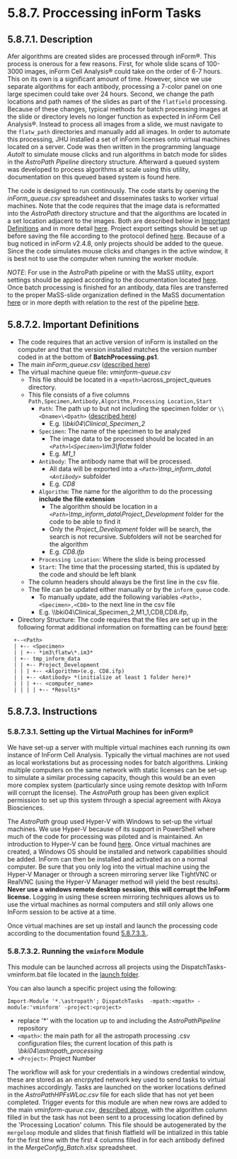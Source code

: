 # 5.8.7. Proccessing inForm Tasks 
## 5.8.7.1. Description
Afer algorithms are created slides are processed through inForm®. This process is onerous for a few reasons. First, for whole slide scans of 100-3000 images, inForm Cell Analysis® could take on the order of 6-7 hours. This on its own is a significant amount of time. However, since we use separate algorithms for each antibody, processing a 7-color panel on one large specimen could take over 24 hours. Second, we change the path locations and path names of the slides as part of the ```flatfield``` processing. Because of these changes, typical methods for batch processing images at the slide or directory levels no longer function as expected in inForm Cell Analysis®. Instead to process all images from a slide, we must navigate to the ```flatw_path``` directories and manually add all images. In order to automate this processing, JHU installed a set of inForm licenses onto virtual machines located on a server. Code was then written in the programming language *AutoIt* to simulate mouse clicks and run algorithms in batch mode for slides in the *AstroPath Pipeline* directory structure. Afterward a queued system was developed to process algorithms at scale using this utility, documentation on this queued based system is found here.

The code is designed to run continously. The code starts by opening the *inForm_queue.csv* spreadsheet and disseminates tasks to worker virtual machines. Note that the code requires that the image data is reformatted into the *AstroPath* directory structure and that the algorithms are located in a set location adjacent to the images. Both are described below in [Important Definitions](#5872-important-definitions) and in more detail [here](../../../scans/docs/DirectoryOrganization.md#46-directory-organization "Title"). Project export settings should be set up before saving the file according to the protocol defined [here](SavingProjectsfortheinFormJHUProcessingFarm.md#584-saving-projects-for-the-inform-jhu-processing-farm). Because of a bug noticed in inForm v2.4.8, only projects should be added to the queue. Since the code simulates mouse clicks and changes in the active window, it is best not to use the computer when running the worker module. 

*NOTE*: For use in the AstroPath pipeline or with the MaSS utility, export settings should be appied according to the documentation located [here](SavingProjectsfortheinFormJHUProcessingFarm.md#584-saving-projects-for-the-inform-jhu-processing-farm). Once batch processing is finished for an antibody, data files are transferred to the proper MaSS-slide organization defined in the MaSS documentation [here](../../mergeloop/MaSS#merge-a-single-sample-mass) or in more depth with relation to the rest of the pipeline [here](../../../scans/docs/DirectoryOrganization.md#46-directory-organization). 

## 5.8.7.2. Important Definitions
- The code requires that an active version of inForm is installed on the computer and that the version installed matches the version number coded in at the bottom of **BatchProcessing.ps1**.
- The main *inForm_queue.csv* ([described here](AddingSlidestotheinFormQueue.md#5853-instructions))
- The virtual machine queue file: *vminform-queue.csv*
  - This file should be located in a ```<mpath>```\across_project_queues directory. 
  - This file consists of a five columns ```Path,Specimen,Antibody,Algorithm,Processing Location,Start```
    - ```Path```: The path up to but not including the specimen folder or ```\\<Dname>\<Dpath>``` ([described here](../../../scans/docs/Definitions.md/#432-path-definitions))
      - E.g. *\\\\bki04\Clinical_Specimen_2* 
    - ```Specimen```: The name of the specimen to be analyzed
      - The image data to be processed should be located in an *```<Path>```\\```<Specimen>```\\im3\\flatw* folder 
      - E.g. *M1_1*
    - ```Antibody```: The antibody name that will be processed.
      - All data will be exported into a *```<Path>```\\tmp_inform_data\\```<Antibody>```* subfolder
      - E.g. *CD8*
    - ```Algorithm```: The name for the algorithm to do the processing **include the file extension**
      - The algorithm should be location in a *```<Path>```\\tmp_inform_data\\Project_Development* folder for the code to be able to find it
      - Only the *Project_Development* folder will be search, the search is not recursive. Subfolders will not be searched for the algorithm
      - E.g. *CD8.ifp*
    - ```Processing Location```: Where the slide is being processed
    - ```Start```: The time that the processing started, this is updated by the code and should be left blank
  - The column headers should always be the first line in the csv file.
  - The file can be updated either manually or by the ```inform_queue``` code. 
    - To manually update, add the following variables ```<Path>,<Specimen>,<CD8>``` to the next line in the csv file
    - E.g. \\\\bki04\Clinical_Specimen_2,M1_1,CD8,CD8.ifp,
- Directory Structure: The code requires that the files are set up in the following format additional information on formatting can be found [here](../../../scans/docs/DirectoryOrganization.md#46-directory-organization "Title"): <br>
```
  +--<Path>
  | +-- <Specimen>
  | | +-- *im3\flatw\*.im3*
  | +-- tmp_inform_data 
  | | +-- Project_Development 
  | | | +-- <Algorithm>(e.g. CD8.ifp) 
  | | +-- <Antibody> *(initialize at least 1 folder here)*
  | | | +-- <computer_name>
  | | | | +-- *Results*
``` 
## 5.8.7.3. Instructions
### 5.8.7.3.1. Setting up the Virtual Machines for inForm®
We have set-up a server with multiple virtual machines each running its own instance of InForm Cell Analysis. Typically the virtual machines are not used as local workstations but as processing nodes for batch algorithms. Linking multiple computers on the same network with static licenses can be set-up to simulate a similar processing capacity, though this would be an even more complex system (particularly since using remote desktop with InForm will corrupt the license). The *AstroPath* group has been given explicit permission to set up this system through a special agreement with Akoya Biosciences. 

The *AstroPath* group used Hyper-V with Windows to set-up the virtual machines. We use Hyper-V because of its support in PowerShell where much of the code for processing was piloted and is maintained. An introduction to Hyper-V can be found [here](https://docs.microsoft.com/en-us/virtualization/hyper-v-on-windows/about/). Once virtual machines are created, a Windows OS should be installed and network capabilities should be added. InForm can then be installed and activated as on a normal computer. Be sure that you only log into the virtual machine using the Hyper-V Manager or through a screen mirroring server like TightVNC or RealVNC (using the Hyper-V Manager method will yield the best results). **Never use a windows remote desktop session, this will corrupt the InForm license.** Logging in using these screen mirroring techniques allows us to use the virtual machines as normal computers and still only allows one InForm session to be active at a time. 

Once virtual machines are set up install and launch the processing code according to the documentation found [5.8.7.3.3.](#58732-running-the-vminform-module).

### 5.8.7.3.2. Running the ```vminform``` Module
This module can be launched acrross all projects using the DispatchTasks-vminform.bat file located in the [launch folder](../../../launch). 

You can also launch a specific project using the following:
```
Import-Module '*.\astropath'; DispatchTasks  -mpath:<mpath> -module:'vminform' -project:<project>
```
- replace '\*' with the location up to and including the *AstroPathPipeline* repository
- ```<mpath>```: the main path for all the astropath processing .csv configuration files; the current location of this path is *\\bki04\astropath_processing*
- ```<Project>```: Project Number

The workflow will ask for your credentials in a windows credential window, these are stored as an encrpyted network key used to send tasks to virtual machines accordingly. Tasks are launched on the worker locations defined in the *AstroPathHPFsWLoc.csv* file for each slide that has not yet been completed. Trigger events for this module are when new rows are added to the main *vminform-queue.csv*, [described above](#5872-important-definitions), with the algorithm column filled in but the task has not been sent to a processing location defined by the 'Processing Location' column. This file should be autogenerated by the ```mergeloop``` module and slides that finish flatfield will be intialized in this table for the first time with the first 4 columns filled in for each antibody defined in the *MergeConfig_Batch.xlsx* spreadsheet.
